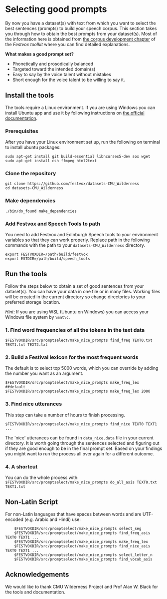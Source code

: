 # Selecting good prompts
By now you have a dataset(s) with text from which you want to select the best sentences (prompts) to build your speech corpus. This section takes you through how to obtain the best prompts from your dataset(s). Most of the information here is obtained from [the corpus development chapter](http://festvox.org/bsv/c2176.html) of the *Festvox toolkit* where you can find detailed explanations.

**What makes a good prompt set?**
* Phonetically and prosodically balanced
* Targeted toward the intended domain(s)
* Easy to say by the voice talent without mistakes
* Short enough for the voice talent to be willing to say it.
## Install the tools
The tools require a Linux environment. If you are using Windows you can install Ubuntu app and use it by following instructions on [the official documentation](https://ubuntu.com/tutorials/ubuntu-on-windows#1-overview).
### Prerequisites
After you have your Linux environment set up, run the following on terminal to install ubuntu packages:
```
sudo apt-get install git build-essential libncurses5-dev sox wget
sudo apt-get install csh ffmpeg html2text
```
### Clone the repository
```
git clone https://github.com/festvox/datasets-CMU_Wilderness
cd datasets-CMU_Wilderness
```
### Make dependencies
```
./bin/do_found make_dependencies
```

### Add Festvox and Speech Tools to path
You need to add Festvox and Edinburgh Speech tools to your environment variables so that they can work properly.
Replace path in the following commands with the path to your ``datasets-CMU_Wilderness`` directory. 
```
export FESTVOXDIR=/path/build/festvox
export ESTDIR=/path/build/speech_tools
```
## Run the tools

Follow the steps below to obtain a set of good sentences from your dataset(s). You can have your data in one file or in many files.
Working files will be created in the current directory so change directories to your preferred storage location. 

*Hint*: If you are using WSL (Ubuntu on Windows) you can access your Windows file system by ``\mnt\c``.

### 1. Find word frequencies of all the tokens in the text data
```
$FESTVOXDIR/src/promptselect/make_nice_prompts find_freq TEXT0.txt TEXT1.txt TEXT2.txt
```
### 2. Build a Festival lexicon for the most frequent words
The default is to select top 5000 words, which you can override by adding the number you want as an argument.
```
$FESTVOXDIR/src/promptselect/make_nice_prompts make_freq_lex   ##default
$FESTVOXDIR/src/promptselect/make_nice_prompts make_freq_lex 2000

```
### 3. Find nice utterances
This step can take a number of hours to finish processing.
```
$FESTVOXDIR/src/promptselect/make_nice_prompts find_nice TEXT0 TEXT1 ...
```
The 'nice' utterances can be found in ``data_nice.data`` file in your current directory.
It is worth going through the sentences selected and figuring out if they are good enough to be in the final prompt set. Based on your findings you might want to run the process all over again for a different outcome.
### 4. A shortcut
You can do the whole process with: 
``` $FESTVOXDIR/src/promptselect/make_nice_prompts do_all_asis TEXT0.txt TEXT1.txt```

## Non-Latin Script
For non-Latin languages that have spaces between words and are UTF-encoded (e.g. Arabic and Hindi) use:
```
    $FESTVOXDIR/src/promptselect/make_nice_prompts select_seg
    $FESTVOXDIR/src/promptselect/make_nice_prompts find_freq_asis TEXT0 TEXT1 ...
    $FESTVOXDIR/src/promptselect/make_nice_prompts make_freq_lex
    $FESTVOXDIR/src/promptselect/make_nice_prompts find_nice_asis TEXT0 TEXT1 ...
    $FESTVOXDIR/src/promptselect/make_nice_prompts select_letter_n
    $FESTVOXDIR/src/promptselect/make_nice_prompts find_vocab_asis
```

## Acknowledgements
We would like to thank CMU Wilderness Project and Prof Alan W. Black for the tools and documentation.
